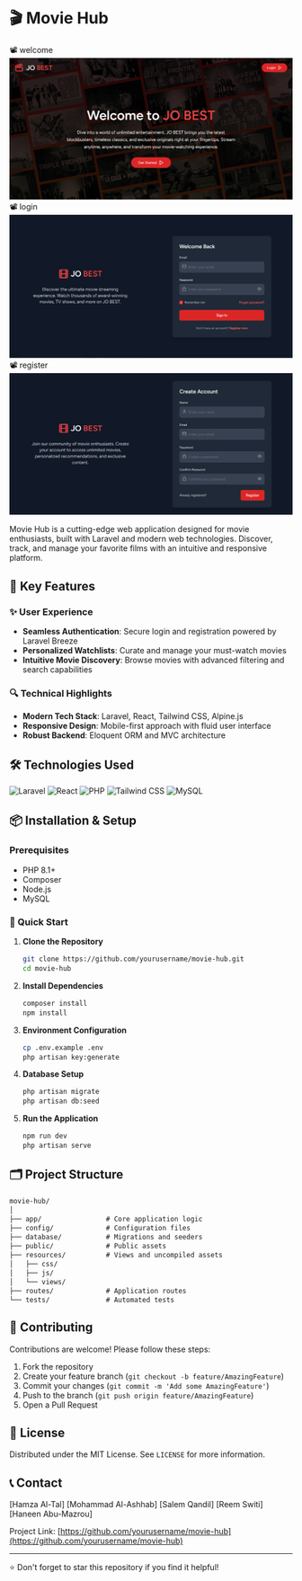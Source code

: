 # 🎬 Movie Hub
📽️ welcome
![Movie Hub Screenshot](/public/github-images/welcome.png)
📽️  login
![Movie Hub Screenshot](/public/github-images/login.png)
📽️  register
![Movie Hub Screenshot](/public/github-images/register.png)

Movie Hub is a cutting-edge web application designed for movie enthusiasts, built with Laravel and modern web technologies. Discover, track, and manage your favorite films with an intuitive and responsive platform.

## 🚀 Key Features

### ✨ User Experience
- **Seamless Authentication**: Secure login and registration powered by Laravel Breeze
- **Personalized Watchlists**: Curate and manage your must-watch movies
- **Intuitive Movie Discovery**: Browse movies with advanced filtering and search capabilities

### 🔍 Technical Highlights
- **Modern Tech Stack**: Laravel, React, Tailwind CSS, Alpine.js
- **Responsive Design**: Mobile-first approach with fluid user interface
- **Robust Backend**: Eloquent ORM and MVC architecture

## 🛠️ Technologies Used

![Laravel](https://img.shields.io/badge/Laravel-FF2D20?style=for-the-badge&logo=laravel&logoColor=white)
![React]([https://img.shields.io/badge/react-6fa8dc?style=for-the-badge&logo=react&logoColor=white])
![PHP](https://img.shields.io/badge/PHP-777BB4?style=for-the-badge&logo=php&logoColor=white)
![Tailwind CSS](https://img.shields.io/badge/Tailwind_CSS-38B2AC?style=for-the-badge&logo=tailwind-css&logoColor=white)
![MySQL](https://img.shields.io/badge/MySQL-005C84?style=for-the-badge&logo=mysql&logoColor=white)

## 📦 Installation & Setup

### Prerequisites
- PHP 8.1+
- Composer
- Node.js
- MySQL

### 🔧 Quick Start

1. **Clone the Repository**
   ```bash
   git clone https://github.com/yourusername/movie-hub.git
   cd movie-hub
   ```

2. **Install Dependencies**
   ```bash
   composer install
   npm install
   ```

3. **Environment Configuration**
   ```bash
   cp .env.example .env
   php artisan key:generate
   ```

4. **Database Setup**
   ```bash
   php artisan migrate
   php artisan db:seed
   ```

5. **Run the Application**
   ```bash
   npm run dev
   php artisan serve
   ```

## 🗂️ Project Structure

```
movie-hub/
│
├── app/                # Core application logic
├── config/             # Configuration files
├── database/           # Migrations and seeders
├── public/             # Public assets
├── resources/          # Views and uncompiled assets
│   ├── css/
│   ├── js/
│   └── views/
├── routes/             # Application routes
└── tests/              # Automated tests
```

## 🤝 Contributing

Contributions are welcome! Please follow these steps:

1. Fork the repository
2. Create your feature branch (`git checkout -b feature/AmazingFeature`)
3. Commit your changes (`git commit -m 'Add some AmazingFeature'`)
4. Push to the branch (`git push origin feature/AmazingFeature`)
5. Open a Pull Request

## 📄 License

Distributed under the MIT License. See `LICENSE` for more information.

## 📞 Contact

[Hamza Al-Tal]
[Mohammad Al-Ashhab]
[Salem Qandil]
[Reem Switi]
[Haneen Abu-Mazrou]


Project Link: [https://github.com/yourusername/movie-hub](https://github.com/yourusername/movie-hub)

---

⭐ Don't forget to star this repository if you find it helpful!

